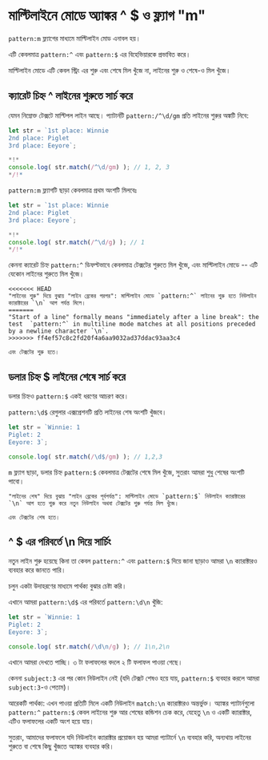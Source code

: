 # মাল্টিলাইনে মোডে অ্যাঙ্কর ^ $ ও ফ্ল্যাগ "m"

`pattern:m` ফ্ল্যাগের মাধ্যমে মাল্টিলাইন মোড এনাবল হয়।

এটি কেবলমাত্র `pattern:^` এবং `pattern:$` এর বিহেভিয়ারকে প্রভাবিত করে।

মাল্টিলাইন মোডে এটি কেবল স্ট্রিং এর শুরু এবং শেষে মিল খুঁজে না, লাইনের শুরু ও শেষে-ও মিল খুঁজে।

## ক্যারেট চিহ্ন ^ লাইনের শুরুতে সার্চ করে

যেমন নিম্নোক্ত টেক্সটে মাল্টিপল লাইন আছে। প্যাটার্নটি `pattern:/^\d/gm` প্রতি লাইনের শুরুর অঙ্কটি নিবে:

```js run
let str = `1st place: Winnie
2nd place: Piglet
3rd place: Eeyore`;

*!*
console.log( str.match(/^\d/gm) ); // 1, 2, 3
*/!*
```

`pattern:m` ফ্ল্যাগটি ছাড়া কেবলমাত্র প্রথম অংশটি মিলবেঃ

```js run
let str = `1st place: Winnie
2nd place: Piglet
3rd place: Eeyore`;

*!*
console.log( str.match(/^\d/g) ); // 1
*/!*
```

কেননা ক্যারেট চিহ্ন `pattern:^` ডিফল্টভাবে কেবলমাত্র টেক্সটের শুরুতে মিল খুঁজে, এবং মাল্টিলাইন মোডে -- এটি যেকোন লাইনের শুরুতে মিল খুঁজে।

```smart
<<<<<<< HEAD
"লাইনের শুরু" দিয়ে বুঝায় "লাইন ব্রেকের পরপর": মাল্টিলাইন মোডে `pattern:^` লাইনের শুরু হতে নিউলাইন ক্যারাক্টারের `\n` আগ পর্যন্ত মিলে।
=======
"Start of a line" formally means "immediately after a line break": the test  `pattern:^` in multiline mode matches at all positions preceded by a newline character `\n`.
>>>>>>> ff4ef57c8c2fd20f4a6aa9032ad37ddac93aa3c4

এবং টেক্সটের শুরু হতে।
```

## ডলার চিহ্ন $ লাইনের শেষে সার্চ করে

ডলার চিহ্নও `pattern:$` একই ধরণের আচরণ করে।

`pattern:\d$` রেগুলার এক্সপ্রেশনটি প্রতি লাইনের শেষ অংশটি খুঁজবে।

```js run
let str = `Winnie: 1
Piglet: 2
Eeyore: 3`;

console.log( str.match(/\d$/gm) ); // 1,2,3
```

`m` ফ্ল্যাগ ছাড়া, ডলার চিহ্ন `pattern:$` কেবলমাত্র টেক্সটের শেষে মিল খুঁজে, সুতরাং আমরা শুধু শেষের অংশটি পাবো।

```smart
"লাইনের শেষ" দিয়ে বুঝায় "লাইন ব্রেকের পূর্বপর্যন্ত": মাল্টিলাইন মোডে `pattern:$` নিউলাইন ক্যারাক্টারের `\n` আগ হতে শুরু করে নতুন নিউলাইন অথবা টেক্সটের শুরু পর্যন্ত মিল খুঁজে।

এবং টেক্সটের শেষ হতে।
```

## ^ $ এর পরিবর্তে \n দিয়ে সার্চিং

নতুন লাইন শুরু হয়েছে কিনা তা কেবল `pattern:^` এবং `pattern:$` দিয়ে জানা ছাড়াও আমরা `\n` ক্যারাক্টারও ব্যবহার করে জানতে পারি।

চলুন একটা উদাহরণের মাধ্যমে পার্থক্য বুঝার চেষ্টা করি।

এখানে আমরা `pattern:\d$` এর পরিবর্তে `pattern:\d\n` খুঁজি:

```js run
let str = `Winnie: 1
Piglet: 2
Eeyore: 3`;

console.log( str.match(/\d\n/g) ); // 1\n,2\n
```

এখানে আমরা দেখতে পাচ্ছি। ৩ টা ফলাফলের বদলে ২ টি ফলাফল পাওয়া গেছে।

কেননা `subject:3` এর পর কোন নিউলাইন নেই (যদি টেক্সট শেষও হয়ে যায়, `pattern:$` ব্যবহার করলে আমরা `subject:3`-ও পেতাম)।

আরেকটি পার্থক্য: এখন পাওয়া প্রতিটি মিলে একটি নিউলাইন `match:\n` ক্যারাক্টারও অন্তর্ভুক্ত। অ্যাঙ্কর প্যাটার্নগুলো `pattern:^` `pattern:$` কেবল লাইনের শুরু আর শেষের কন্ডিশন চেক করে, যেহেতু `\n` ও একটি ক্যারাক্টার, এটিও ফলাফলের একটি অংশ হয়ে যায়।

সুতরাং, আমাদের ফলাফলে যদি নিউলাইন ক্যারাক্টার প্রয়োজন হয় আমরা প্যাটার্নে `\n` ব্যবহার করি, অন্যথায় লাইনের শুরুতে বা শেষে কিছু খুঁজতে অ্যাঙ্কর ব্যবহার করি।
